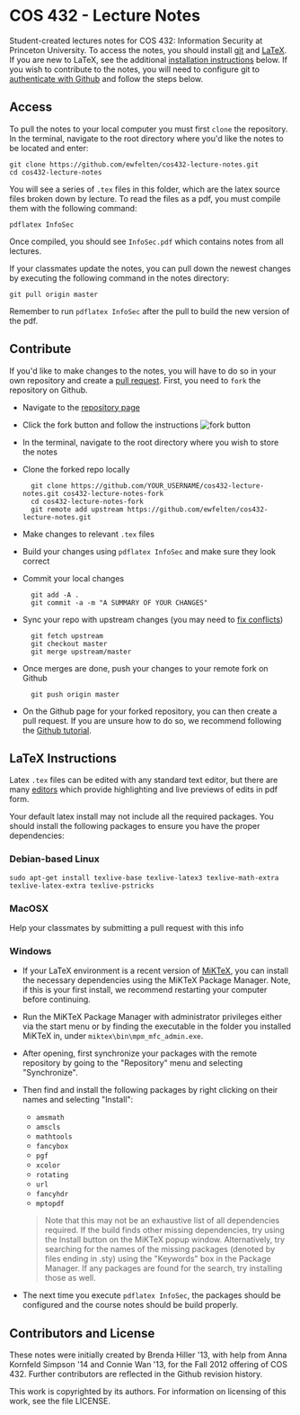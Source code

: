 COS 432 - Lecture Notes
=======================

Student-created lectures notes for COS 432: Information Security
at Princeton University. To access the notes, you should install
[git](http://git-scm.com/book/en/Getting-Started-Installing-Git) and 
[LaTeX](https://en.wikibooks.org/wiki/LaTeX/Installation). If you are new to
LaTeX, see the additional [installation instructions](#latexinstruct) below.
If you wish to contribute to the notes, you will need to configure git to
[authenticate with Github](https://help.github.com/articles/set-up-git#next-steps-authenticating-to-github-from-git)
and follow the steps below.

Access
------

To pull the notes to your local computer you must first `clone` the repository.
In the terminal, navigate to the root directory where you'd like the notes to
be located and enter:

    git clone https://github.com/ewfelten/cos432-lecture-notes.git
    cd cos432-lecture-notes

You will see a series of `.tex` files in this folder, which are the latex
source files broken down by lecture. To read the files as a pdf, you must
compile them with the following command:

    pdflatex InfoSec

Once compiled, you should see `InfoSec.pdf` which contains notes from all
lectures.

If your classmates update the notes, you can pull down the newest changes by
executing the following command in the notes directory:

    git pull origin master

Remember to run `pdflatex InfoSec` after the pull to build the new version of
the pdf.

Contribute
----------

If you'd like to make changes to the notes, you will have to do so in your own
repository and create a [pull request](https://help.github.com/articles/using-pull-requests). 
First, you need to `fork` the repository on Github. 

- Navigate to the [repository page](https://github.com/ewfelten/cos432-lecture-notes)
- Click the fork button and follow the instructions ![fork
    button](https://github-images.s3.amazonaws.com/help/repository/fork_button.jpg)
- In the terminal, navigate to the root directory where you wish to store the
    notes
- Clone the forked repo locally

        git clone https://github.com/YOUR_USERNAME/cos432-lecture-notes.git cos432-lecture-notes-fork
        cd cos432-lecture-notes-fork
        git remote add upstream https://github.com/ewfelten/cos432-lecture-notes.git

- Make changes to relevant `.tex` files
- Build your changes using `pdflatex InfoSec` and make sure they look correct
- Commit your local changes
        
        git add -A .
        git commit -a -m "A SUMMARY OF YOUR CHANGES"

- Sync your repo with upstream changes (you may need to
    [fix conflicts](https://stackoverflow.com/questions/161813/fix-merge-conflicts-in-git))
        
        git fetch upstream
        git checkout master
        git merge upstream/master

- Once merges are done, push your changes to your remote fork on Github
        
        git push origin master

- On the Github page for your forked repository, you can then create a pull
    request. If you are unsure how to do so, we recommend following the [Github
    tutorial](https://help.github.com/articles/using-pull-requests#before-you-begin).

<a name="latexinstruct"></a>LaTeX Instructions
----------------------------------------------

Latex `.tex` files can be edited with any standard text editor, but there are
many [editors](https://en.wikibooks.org/wiki/LaTeX/Installation#Editors) which
provide highlighting and live previews of edits in pdf form.

Your default latex install may not include all the required packages. You
should install the following packages to ensure you have the proper
dependencies:

### Debian-based Linux

    sudo apt-get install texlive-base texlive-latex3 texlive-math-extra texlive-latex-extra texlive-pstricks

### MacOSX

Help your classmates by submitting a pull request with this info

### Windows

- If your LaTeX environment is a recent version of
    [MiKTeX](http://miktex.org/), you can install the necessary
    dependencies using the MiKTeX Package Manager. Note, if this is your
    first install, we recommend restarting your computer before continuing.
- Run the MiKTeX Package Manager with administrator privileges either
    via the start menu or by finding the executable in the folder you 
    installed MiKTeX in, under `miktex\bin\mpm_mfc_admin.exe`. 
- After opening, first synchronize your packages with the remote repository 
    by going to the "Repository" menu and selecting "Synchronize".
- Then find and install the following packages by right clicking on their 
    names and selecting "Install":
    - `amsmath`
    - `amscls`
    - `mathtools`
    - `fancybox`
    - `pgf`
    - `xcolor`
    - `rotating`
    - `url`
    - `fancyhdr`
    - `mptopdf`

    > Note that this may not be an exhaustive list of all
    > dependencies required. If the build finds other missing
    > dependencies, try using the Install button on the MiKTeX popup
    > window. Alternatively, try searching for the names of the 
    > missing packages (denoted by files ending in .sty) using the 
    > "Keywords" box in the Package Manager. If any packages are found 
    > for the search, try installing those as well. 

- The next time you execute `pdflatex InfoSec`, the packages should be configured 
    and the course notes should be build properly.

Contributors and License
------------------------

These notes were initially created by Brenda Hiller '13, with
help from Anna Kornfeld Simpson '14 and Connie Wan '13, for
the Fall 2012 offering of COS 432.  Further contributors are
reflected in the Github revision history.

This work is copyrighted by its authors.
For information on licensing of this work, see the file LICENSE.
